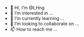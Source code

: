 - 👋 Hi, I’m @LHng
- 👀 I’m interested in ...
- 🌱 I’m currently learning ...
- 💞️ I’m looking to collaborate on ...
- 📫 How to reach me ...

<!---
LHng/LHng is a ✨ special ✨ repository because its `README.md` (this file) appears on your GitHub profile.
You can click the Preview link to take a look at your changes.
--->
